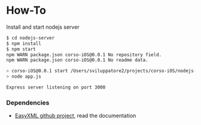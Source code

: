 # How-To

Install and start nodejs server


```bash
$ cd nodejs-server
$ npm install
$ npm start
npm WARN package.json corso-iOS@0.0.1 No repository field.
npm WARN package.json corso-iOS@0.0.1 No readme data.

> corso-iOS@0.0.1 start /Users/sviluppatore2/projects/corso-iOS/nodejs-server
> node app.js

Express server listening on port 3000
```

### Dependencies

  * [EasyXML github project][easyxml], read the documentation

  [easyxml]: https://github.com/QuickenLoans/node-easyxml